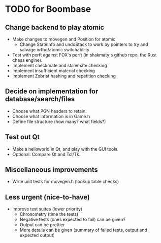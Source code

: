 # TODO for Boombase #

## Change backend to play atomic ##

- Make changes to movegen and Position for atomic
    - Change StateInfo and undoStack to work by pointers to try and salvage ortho/atomic switchability
- Test with perft against FOX's perft (in shakmaty's github repo, the Rust chess engine).
- Implement checkmate and stalemate checking
- Implement insufficient material checking
- Implement Zobrist hashing and repetition checking


## Decide on implementation for database/search/files ##

- Choose what PGN headers to retain.
- Choose what information is in Game.h
- Define file structure (how many? what fields?)


## Test out Qt ##

- Make a helloworld in Qt, and play with the GUI tools.
- Optional: Compare Qt and Tcl/Tk.


## Miscellaneous improvements ##

- Write unit tests for movegen.h (lookup table checks)


## Less urgent (nice-to-have) ##

- Improve test suites (lower priority)
    - Chronometry (time the tests)
    - Negative tests (ones expected to fail) can be given?
    - Output can be prettier
    - More details can be given (summary of failed tests, output and expected output)